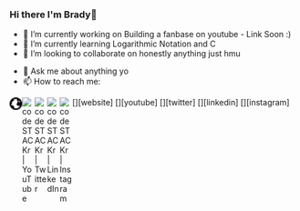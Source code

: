 ### Hi there I'm Brady👋

<!--
**BradyCodes/BradyCodes** is a ✨ _special_ ✨ repository because its `README.md` (this file) appears on your GitHub profile.



-->

- 🔭 I’m currently working on Building a fanbase on youtube - Link Soon :)
- 🌱 I’m currently learning Logarithmic Notation and C
- 👯 I’m looking to collaborate on honestly anything just hmu
<!--- 🤔 I’m looking for help with ...-->
- 💬 Ask me about anything yo
- 📫 How to reach me: 

[<img align="left" alt="codeSTACKr.com" width="22px" src="https://raw.githubusercontent.com/iconic/open-iconic/master/svg/globe.svg" />][website]
[<img align="left" alt="codeSTACKr | YouTube" width="22px" src="https://cdn.jsdelivr.net/npm/simple-icons@v3/icons/youtube.svg" />][youtube]
[<img align="left" alt="codeSTACKr | Twitter" width="22px" src="https://cdn.jsdelivr.net/npm/simple-icons@v3/icons/twitter.svg" />][twitter]
[<img align="left" alt="codeSTACKr | LinkedIn" width="22px" src="https://cdn.jsdelivr.net/npm/simple-icons@v3/icons/linkedin.svg" />][linkedin]
[<img align="left" alt="codeSTACKr | Instagram" width="22px" src="https://cdn.jsdelivr.net/npm/simple-icons@v3/icons/instagram.svg" />][instagram]
